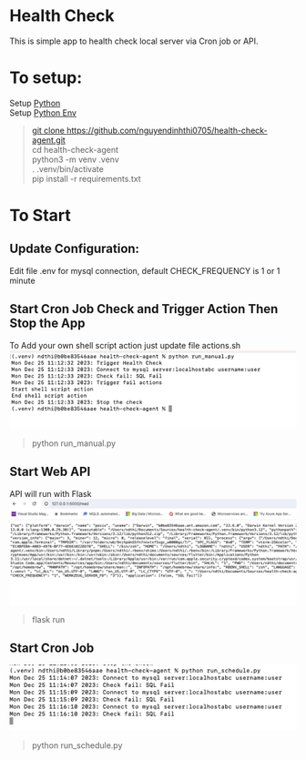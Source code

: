 # Health Check
This is simple app to health check local server via Cron job or API.
# To setup:
 Setup <a href='https://docs.python-guide.org/starting/install3/linux/' target='_blank'> Python <a><br />
 Setup <a href='https://docs.python-guide.org/starting/install3/linux/' target='_blank'> Python Env<br />

> git clone https://github.com/nguyendinhthi0705/health-check-agent.git <br />
> cd health-check-agent <br />
> python3 -m venv .venv <br />
> . .venv/bin/activate <br />
> pip install -r requirements.txt <br />

# To Start
## Update Configuration:
 Edit file .env for mysql connection, default CHECK_FREQUENCY is 1 or 1 minute
## Start Cron Job Check and Trigger Action Then Stop the App
To Add your own shell script action just update file actions.sh 
![Manual and Action](./images/manual.png)
> python run_manual.py

## Start Web API
API will run with Flask
![API](./images/api.png)
> flask run

## Start Cron Job
![Schedule](./images/schedule.png)
> python run_schedule.py